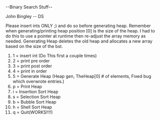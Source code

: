 --Binary Search Stuff--

John Bingley -- DS

Please insert ints ONLY ;) and do so before generating heap. Remember when generating/printing heap position [0] is the size of the heap. 
I had to do this to use a pointer at runtime then re-adjust the array memory as needed. 
Generating Heap deletes the old heap and allocates a new array based on the size of the bst. 

1. 1 = insert int  (Do This first a couple times)
2. 2 = print pre order 
3. 3 = print post order
4. 4 = print in order
5. 5 = Generate Heap (Heap gen, TheHeap[0] # of elements, Fixed bug which overwrote entries.)
6. p = Print Heap 
7. i = Insertion Sort Heap 
8. s = Selection Sort Heap
9. b = Bubble Sort Heap
10. h = Shell Sort Heap
20. q = Quit(WORKS!!!!)

